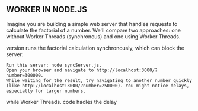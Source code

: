 ## WORKER IN NODE.JS

Imagine you are building a simple web server that handles requests to calculate the factorial of a number. 
We'll compare two approaches: one without Worker Threads (synchronous) and one using Worker Threads.

version runs the factorial calculation synchronously, which can block the server:

```
Run this server: node syncServer.js.
Open your browser and navigate to http://localhost:3000/?number=300000.
While waiting for the result, try navigating to another number quickly (like http://localhost:3000/?number=250000). You might notice delays, especially for larger numbers.
```

while Worker Threads. code hadles the delay
